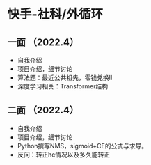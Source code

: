 
# 快手-社科/外循环

## 一面 （2022.4）
- 自我介绍
- 项目介绍，细节讨论
- 算法题：最近公共祖先，零钱兑换II
- 深度学习相关：Transformer结构


## 二面 （2022.4）
- 自我介绍
- 项目介绍，细节讨论
- Python撰写NMS，sigmoid+CE的公式与求导。
- 反问：转正hc情况以及多久能转正